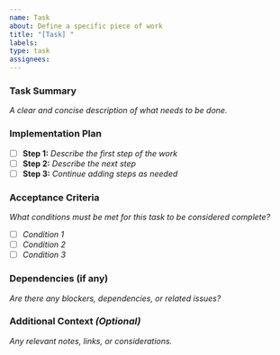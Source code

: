 ```yaml
---
name: Task
about: Define a specific piece of work
title: "[Task] "
labels: 
type: task
assignees: 
---
```


### Task Summary
_A clear and concise description of what needs to be done._

### Implementation Plan
- [ ] **Step 1:** _Describe the first step of the work_
- [ ] **Step 2:** _Describe the next step_
- [ ] **Step 3:** _Continue adding steps as needed_

### Acceptance Criteria
_What conditions must be met for this task to be considered complete?_
- [ ] _Condition 1_
- [ ] _Condition 2_
- [ ] _Condition 3_

### Dependencies (if any)
_Are there any blockers, dependencies, or related issues?_

### Additional Context _(Optional)_
_Any relevant notes, links, or considerations._
